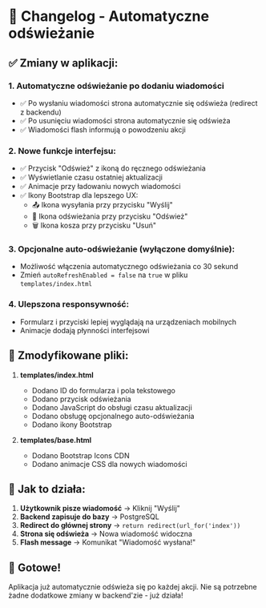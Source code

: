 # 🔄 Changelog - Automatyczne odświeżanie

## ✅ Zmiany w aplikacji:

### 1. **Automatyczne odświeżanie po dodaniu wiadomości**
- ✅ Po wysłaniu wiadomości strona automatycznie się odświeża (redirect z backendu)
- ✅ Po usunięciu wiadomości strona automatycznie się odświeża
- ✅ Wiadomości flash informują o powodzeniu akcji

### 2. **Nowe funkcje interfejsu:**
- ✅ Przycisk "Odśwież" z ikoną do ręcznego odświeżania
- ✅ Wyświetlanie czasu ostatniej aktualizacji
- ✅ Animacje przy ładowaniu nowych wiadomości
- ✅ Ikony Bootstrap dla lepszego UX:
  - 📤 Ikona wysyłania przy przycisku "Wyślij"
  - 🔄 Ikona odświeżania przy przycisku "Odśwież"
  - 🗑️ Ikona kosza przy przycisku "Usuń"

### 3. **Opcjonalne auto-odświeżanie (wyłączone domyślnie):**
- Możliwość włączenia automatycznego odświeżania co 30 sekund
- Zmień `autoRefreshEnabled = false` na `true` w pliku `templates/index.html`

### 4. **Ulepszona responsywność:**
- Formularz i przyciski lepiej wyglądają na urządzeniach mobilnych
- Animacje dodają płynności interfejsowi

## 📁 Zmodyfikowane pliki:

1. **templates/index.html**
   - Dodano ID do formularza i pola tekstowego
   - Dodano przycisk odświeżania
   - Dodano JavaScript do obsługi czasu aktualizacji
   - Dodano obsługę opcjonalnego auto-odświeżania
   - Dodano ikony Bootstrap

2. **templates/base.html**
   - Dodano Bootstrap Icons CDN
   - Dodano animacje CSS dla nowych wiadomości

## 🎯 Jak to działa:

1. **Użytkownik pisze wiadomość** → Kliknij "Wyślij"
2. **Backend zapisuje do bazy** → PostgreSQL
3. **Redirect do głównej strony** → `return redirect(url_for('index'))`
4. **Strona się odświeża** → Nowa wiadomość widoczna
5. **Flash message** → Komunikat "Wiadomość wysłana!"

## 🚀 Gotowe!

Aplikacja już automatycznie odświeża się po każdej akcji. 
Nie są potrzebne żadne dodatkowe zmiany w backend'zie - już działa!
